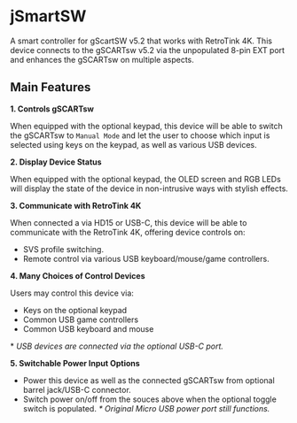 # jSmartSW
A smart controller for gScartSW v5.2 that works with RetroTink 4K. This device connects to the gSCARTsw v5.2 via the unpopulated 8-pin EXT port and enhances the gSCARTsw on multiple aspects.

## Main Features
**1. Controls gSCARTsw**
   
When equipped with the optional keypad, this device will be able to switch the gSCARTsw to `Manual Mode` and let the user to choose which input is selected using keys on the keypad, as well as various USB devices.

**2. Display Device Status**

When equipped with the optional keypad, the OLED screen and RGB LEDs will display the state of the device in non-intrusive ways with stylish effects.

**3. Communicate with RetroTink 4K**

When connected a via HD15 or USB-C, this device will be able to communicate with the RetroTink 4K, offering device controls on:
- SVS profile switching.
- Remote control via various USB keyboard/mouse/game controllers.

**4. Many Choices of Control Devices**

Users may control this device via:
- Keys on the optional keypad
- Common USB game controllers
- Common USB keyboard and mouse
  
\* *USB devices are connected via the optional USB-C port.*

**5. Switchable Power Input Options**

- Power this device as well as the connected gSCARTsw from optional barrel jack/USB-C connector.
- Switch power on/off from the souces above when the optional toggle switch is populated.
*\* Original Micro USB power port still functions.*
